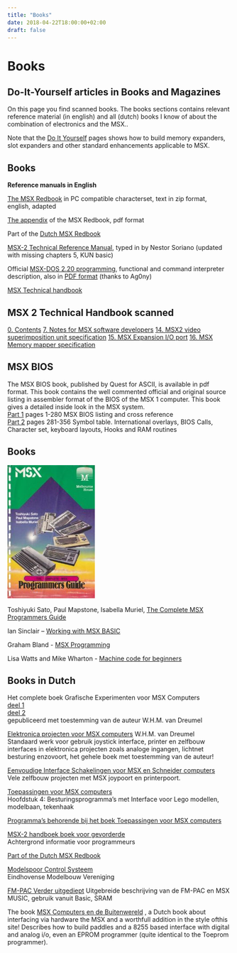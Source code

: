 ```yaml
---
title: "Books"
date: 2018-04-22T18:00:00+02:00
draft: false
---
```


# Books

## Do-It-Yourself articles in Books and Magazines

On this page you find scanned books. The books sections contains relevant
reference material (in english) and all (dutch) books I know of about the
combination of electronics and the MSX..

Note that the [Do It Yourself](/do-it-yourself/) pages shows how to build
memory expanders, slot expanders and other standard enhancements applicable
to MSX.

## Books

**Reference manuals in English**

[The MSX Redbook](https://files.techinfo.newmsx.nl/books/aredbook.zip) in PC
compatible characterset, text in zip format, english, adapted

[The appendix](https://files.techinfo.newmsx.nl/books/redbookapp.pdf) of the
MSX Redbook, pdf format

Part of the [Dutch MSX Redbook](https://files.techinfo.newmsx.nl/books/nlredb.pdf)

[MSX-2 Technical Reference Manual](https://files.techinfo.newmsx.nl/books/msxtech2.zip),
typed in by Nestor Soriano (updated with missing chapters 5, KUN basic)

Official
[MSX-DOS 2.20 programming](https://files.techinfo.newmsx.nl/books/msxdos22.zip),
functional and command interpreter description, also in
[PDF format](https://files.techinfo.newmsx.nl/books/msxdos22.pdf)
(thanks to Ag0ny)

[MSX Technical handbook](https://files.techinfo.newmsx.nl/books/msxtech.pdf)

## MSX 2 Technical Handbook scanned

[0. Contents](https://files.techinfo.newmsx.nl/books/msx2th00.pdf)
[7. Notes for MSX software developers](https://files.techinfo.newmsx.nl/books/msx2th07.pdf)
[14. MSX2 video superimposition unit specification](https://files.techinfo.newmsx.nl/books/msx2th14.pdf)
[15. MSX Expansion I/O port](https://files.techinfo.newmsx.nl/books/msx2th15.pdf)
[16. MSX Memory mapper specification](https://files.techinfo.newmsx.nl/books/msx2th16.pdf)

## MSX BIOS

The MSX BIOS book, published by Quest for ASCII, is available in pdf format.
This book contains the well commented official and original source listing
in assembler format of the BIOS of the MSX 1 computer. This book gives a
detailed inside look in the MSX system.  
[Part 1](https://files.techinfo.newmsx.nl/books/msxbioslistingpart1.pdf)
pages 1-280 MSX BIOS listing and cross reference  
[Part 2](https://files.techinfo.newmsx.nl/books/msxbioslistingpart2.pdf)
pages 281-356 Symbol table. International overlays, BIOS Calls, Character set,
keyboard layouts, Hooks and RAM routines

## Books

![The complete programmers guide](images/completeprogrammersguideMSX-197x300.jpg)

Toshiyuki Sato, Paul Mapstone, Isabella Muriel, [The Complete MSX Programmers Guide](https://files.techinfo.newmsx.nl/books/The_Complete_MSX_Programmers_Guide.pdf)

Ian Sinclair – [Working with MSX BASIC](https://files.techinfo.newmsx.nl/books/IanSinclairWorkingwithMSXBASIC.pdf)

Graham Bland - [MSX Programming](https://files.techinfo.newmsx.nl/books/MSX_Programming-Graham_Bland.pdf)

Lisa Watts and Mike Wharton - [Machine code for beginners](https://files.techinfo.newmsx.nl/books/machinecodeforbeginners.pdf)

## Books in Dutch

Het complete boek Grafische Experimenten voor MSX Computers  
[deel 1](https://files.techinfo.newmsx.nl/books/dreumelgrafisch1.pdf)  
[deel 2](https://files.techinfo.newmsx.nl/books/dreumelgrafisch2.pdf)  
gepubliceerd met toestemming van de auteur W.H.M. van Dreumel

[Elektronica projecten voor MSX computers](https://files.techinfo.newmsx.nl/books/elproj.pdf)
W.H.M. van Dreumel  
Standaard werk voor gebruik joystick interface, printer en zelfbouw interfaces
in elektronica projecten zoals analoge ingangen, lichtnet besturing enzovoort,
het gehele boek met toestemming van de auteur!

[Eenvoudige Interface Schakelingen voor MSX en Schneider computers](https://files.techinfo.newmsx.nl/books/eenvoudint.pdf)  
Vele zelfbouw projecten met MSX joypoort en printerpoort.

[Toepassingen voor MSX computers](https://files.techinfo.newmsx.nl/books/toep.pdf)  
Hoofdstuk 4: Besturingsprogramma’s met Interface voor Lego modellen, modelbaan, tekenhaak

[Programma’s behorende bij het boek Toepassingen voor MSX computers](https://files.techinfo.newmsx.nl/books/toep.zip)

[MSX-2 handboek boek voor gevorderde](https://files.techinfo.newmsx.nl/books/msx2boek.pdf)  
Achtergrond informatie voor programmeurs

[Part of the Dutch MSX Redbook](https://files.techinfo.newmsx.nl/books/nlredb.pdf)

[Modelspoor Control Systeem](https://files.techinfo.newmsx.nl/books/mcs.pdf)  
Eindhovense Modelbouw Vereniging

[FM-PAC Verder uitgediept](https://files.techinfo.newmsx.nl/books/fmpacuitg.pdf)
Uitgebreide beschrijving van de FM-PAC en MSX MUSIC, gebruik vanuit Basic, SRAM

The book [MSX Computers en de Buitenwereld](https://files.techinfo.newmsx.nl/books/msxbuiten.pdf)
, a Dutch book about interfacing via hardware the MSX and a worthfull addition
in the style ofthis site! Describes how to build paddles and a 8255 based
interface with digital and analog i/o, even an EPROM programmer (quite
identical to the Toeprom programmer).